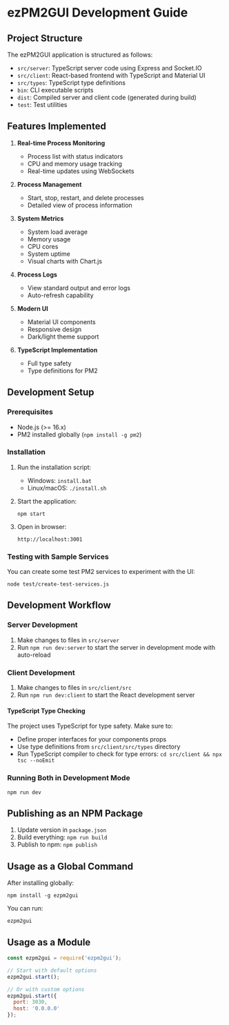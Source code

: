 # ezPM2GUI Development Guide

## Project Structure

The ezPM2GUI application is structured as follows:

- `src/server`: TypeScript server code using Express and Socket.IO
- `src/client`: React-based frontend with TypeScript and Material UI
- `src/types`: TypeScript type definitions
- `bin`: CLI executable scripts 
- `dist`: Compiled server and client code (generated during build)
- `test`: Test utilities

## Features Implemented

1. **Real-time Process Monitoring**
   - Process list with status indicators
   - CPU and memory usage tracking
   - Real-time updates using WebSockets

2. **Process Management**
   - Start, stop, restart, and delete processes
   - Detailed view of process information

3. **System Metrics**
   - System load average
   - Memory usage
   - CPU cores
   - System uptime
   - Visual charts with Chart.js

4. **Process Logs**
   - View standard output and error logs
   - Auto-refresh capability

5. **Modern UI**
   - Material UI components
   - Responsive design
   - Dark/light theme support

6. **TypeScript Implementation**
   - Full type safety
   - Type definitions for PM2

## Development Setup

### Prerequisites

- Node.js (>= 16.x)
- PM2 installed globally (`npm install -g pm2`)

### Installation

1. Run the installation script:
   - Windows: `install.bat`
   - Linux/macOS: `./install.sh`

2. Start the application:
   ```
   npm start
   ```

3. Open in browser:
   ```
   http://localhost:3001
   ```

### Testing with Sample Services

You can create some test PM2 services to experiment with the UI:

```
node test/create-test-services.js
```

## Development Workflow

### Server Development

1. Make changes to files in `src/server`
2. Run `npm run dev:server` to start the server in development mode with auto-reload

### Client Development

1. Make changes to files in `src/client/src`
2. Run `npm run dev:client` to start the React development server

#### TypeScript Type Checking

The project uses TypeScript for type safety. Make sure to:

- Define proper interfaces for your components props
- Use type definitions from `src/client/src/types` directory
- Run TypeScript compiler to check for type errors: `cd src/client && npx tsc --noEmit`

### Running Both in Development Mode

```
npm run dev
```

## Publishing as an NPM Package

1. Update version in `package.json`
2. Build everything: `npm run build`
3. Publish to npm: `npm publish`

## Usage as a Global Command

After installing globally:

```
npm install -g ezpm2gui
```

You can run:

```
ezpm2gui
```

## Usage as a Module

```javascript
const ezpm2gui = require('ezpm2gui');

// Start with default options
ezpm2gui.start();

// Or with custom options
ezpm2gui.start({
  port: 3030,
  host: '0.0.0.0'
});
```
